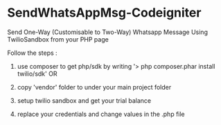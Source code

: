 # SendWhatsAppMsg-Codeigniter
Send One-Way (Customisable to Two-Way) Whatsapp Message Using TwilioSandbox from your PHP page

Follow the steps :
1. use composer to get php/sdk by writing '> php composer.phar install twilio/sdk'
OR
1. copy 'vendor' folder to under your main project folder

2. setup twilio sandbox and get your trial balance

3. replace your credentials and change values in the .php file
